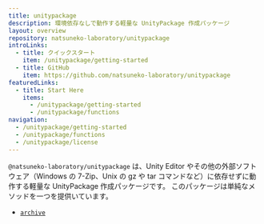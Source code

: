 ```yaml
---
title: unitypackage
description: 環境依存なしで動作する軽量な UnityPackage 作成パッケージ
layout: overview
repository: natsuneko-laboratory/unitypackage
introLinks:
  - title: クイックスタート
    item: /unitypackage/getting-started
  - title: GitHub
    item: https://github.com/natsuneko-laboratory/unitypackage
featuredLinks:
  - title: Start Here
    items:
      - /unitypackage/getting-started
      - /unitypackage/functions
navigation:
  - /unitypackage/getting-started
  - /unitypackage/functions
  - /unitypackage/license
---
```


`@natsuneko-laboratory/unitypackage` は、Unity Editor やその他の外部ソフトウェア（Windows の 7-Zip、Unix の gz や tar コマンドなど）に依存せずに動作する軽量な UnityPackage 作成パッケージです。
このパッケージは単純なメソッドを一つを提供いています。

- [`archive`](/unitypackage/functions/archive)
